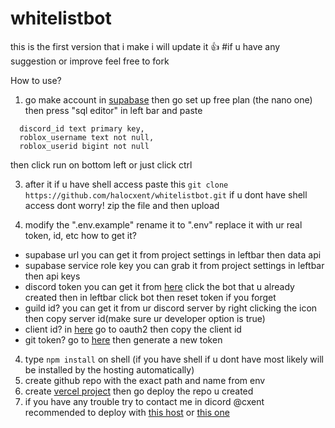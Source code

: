 # whitelistbot
this is the first version that i make i will update it 👍
#if u have any suggestion or improve feel free to fork


How to use?
1. go make account in [supabase](https://supabase.com/)
then go set up free plan (the nano one) then press "sql editor" in left bar
and paste

```create table linked_accounts (
  discord_id text primary key,
  roblox_username text not null,
  roblox_userid bigint not null
```
      
then click run on bottom left or just click ctrl

3. after it if u have shell access paste this
```git clone https://github.com/halocxent/whitelistbot.git```
if u dont have shell access dont worry! zip the file and then upload

4. modify the ".env.example" rename it to ".env"
replace it with ur real token, id, etc
how to get it?
- supabase url you can get it from project settings in leftbar then data api
- supabase service role key you can grab it from project settings in leftbar then api keys
- discord token you can get it from [here](https://discord.com/developers/applications) click the bot that u already created then in leftbar click bot then reset token if you forget
- guild id? you can get it from ur discord server by right clicking the icon then copy server id(make sure ur developer option is true)
- client id? in [here](https://discord.com/developers/applications) go to oauth2 then copy the client id
- git token? go to [here](https://github.com/settings/tokens) then generate a new token
4. type ```npm install``` on shell (if you have shell if u dont have most likely will be installed by the hosting automatically)
5. create github repo with the exact path and name from env
6. create [vercel project](https://vercel.com/new) then go deploy the repo u created
7. if you have any trouble try to contact me in dicord @cxent
  recommended to deploy with [this host](https://bot-hosting.net/?aff=969877800746123284) or [this one](https://dashboard.katabump.com/auth/login#0d2770)
